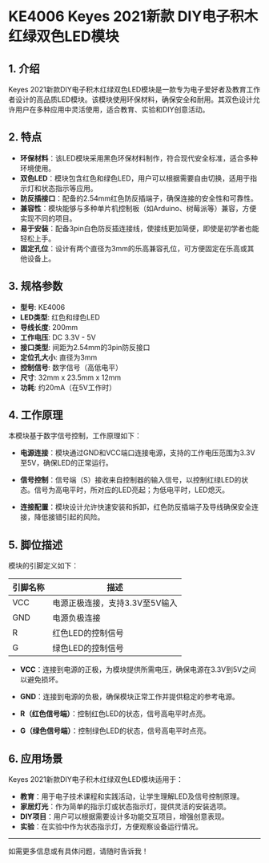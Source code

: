
# KE4006 Keyes 2021新款 DIY电子积木 红绿双色LED模块

## 1. 介绍

Keyes 2021新款DIY电子积木红绿双色LED模块是一款专为电子爱好者及教育工作者设计的高品质LED模块。该模块使用环保材料，确保安全和耐用。其双色设计允许用户在多种应用中灵活使用，适合教育、实验和DIY创意活动。

## 2. 特点

- **环保材料**：该LED模块采用黑色环保材料制作，符合现代安全标准，适合多种环境使用。
- **双色LED**：模块包含红色和绿色LED，用户可以根据需要自由切换，适用于指示灯和状态指示等应用。
- **防反插接口**：配备的2.54mm红色防反插端子，确保连接的安全性和可靠性。
- **兼容性**：模块能够与多种单片机控制板（如Arduino、树莓派等）兼容，方便实现不同的项目。
- **易于安装**：配备3pin白色防反插连接线，使接线更加简便，即使是初学者也能轻松上手。
- **固定孔位**：设计有两个直径为3mm的乐高兼容孔位，可方便固定在乐高或其他设备上。

## 3. 规格参数

- **型号**: KE4006
- **LED类型**: 红色和绿色LED
- **导线长度**: 200mm
- **工作电压**: DC 3.3V - 5V
- **接口类型**: 间距为2.54mm的3pin防反接口
- **定位孔大小**: 直径为3mm
- **控制信号**: 数字信号（高低电平）
- **尺寸**: 32mm x 23.5mm x 12mm
- **功耗**: 约20mA（在5V工作时）

## 4. 工作原理

本模块基于数字信号控制，工作原理如下：

- **电源连接**：模块通过GND和VCC端口连接电源，支持的工作电压范围为3.3V至5V，确保LED的正常运行。

- **信号控制**：信号端（S）接收来自控制器的输入信号，以控制红绿LED的状态。信号为高电平时，所对应的LED亮起；为低电平时，LED熄灭。

- **连接配置**：模块设计允许快速安装和拆卸，红色防反插端子及导线确保安全连接，降低接错引起的风险。

## 5. 脚位描述

模块的引脚定义如下：

| 引脚名称 | 描述                            |
|----------|---------------------------------|
| VCC      | 电源正极连接，支持3.3V至5V输入 |
| GND      | 电源负极连接                    |
| R        | 红色LED的控制信号              |
| G        | 绿色LED的控制信号              |

- **VCC**：连接到电源的正极，为模块提供所需电压，确保电源在3.3V到5V之间以避免损坏。
  
- **GND**：连接到电源的负极，确保模块正常工作并提供稳定的参考电源。

- **R（红色信号端）**：控制红色LED的状态，信号高电平时点亮。

- **G（绿色信号端）**：控制绿色LED的状态，信号高电平时点亮。

## 6. 应用场景

Keyes 2021新款DIY电子积木红绿双色LED模块适用于：

- **教育**：用于电子技术课程和实践活动，让学生理解LED及信号控制原理。
- **家居灯光**：作为简单的指示灯或状态指示灯，提供灵活的安装选项。
- **DIY项目**：用户可以根据需要设计多功能交互项目，增强创意表现。
- **实验**：在实验中作为状态指示灯，方便观察设备运行情况。

---

如需更多信息或有具体问题，请随时告诉我！
